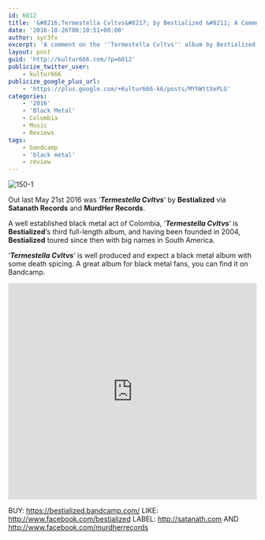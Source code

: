 ```yaml
---
id: 6012
title: '&#8216;Termestella Cvltvs&#8217; by Bestialized &#8211; A Comment'
date: '2016-10-26T00:10:51+00:00'
author: syr3fx
excerpt: 'A comment on the ''Termestella Cvltvs'' album by Bestialized (2016).'
layout: post
guid: 'http://kultur666.com/?p=6012'
publicize_twitter_user:
    - kultur666
publicize_google_plus_url:
    - 'https://plus.google.com/+Kultur666-k6/posts/MYhWttXePLG'
categories:
    - '2016'
    - 'Black Metal'
    - Colombia
    - Music
    - Reviews
tags:
    - bandcamp
    - 'black metal'
    - review
---
```


![150-1](http://localhost:8080/wp-content/uploads/2016/10/150-1.jpg)

Out last May 21st 2016 was ‘***Termestella Cvltvs***‘ by **Bestialized** via **Satanath Records** and **MurdHer Records**.

A well established black metal act of Colombia, ‘***Termestella Cvltvs***‘ is **Bestialized**‘s third full-length album, and having been founded in 2004, **Bestialized** toured since then with big names in South America.

‘***Termestella Cvltvs***‘ is well produced and expect a black metal album with some death spicing. A great album for black metal fans, you can find it on Bandcamp.

<iframe style="border: 0; width: 100%; height: 439px;" src="https://bandcamp.com/EmbeddedPlayer/album=1989376867/size=large/bgcol=333333/linkcol=e99708/tracklist=false/transparent=true/" seamless></iframe>

BUY: <https://bestialized.bandcamp.com/>
LIKE: <http://www.facebook.com/bestialized>
LABEL: <http://satanath.com> AND <http://www.facebook.com/murdherrecords>